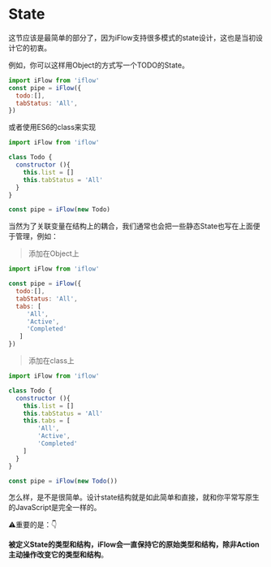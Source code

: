 # State
这节应该是最简单的部分了，因为iFlow支持很多模式的state设计，这也是当初设计它的初衷。

例如，你可以这样用Object的方式写一个TODO的State。

```javascript
import iFlow from 'iflow'
const pipe = iFlow({
  todo:[],
  tabStatus: 'All',
})
```

或者使用ES6的class来实现
```javascript
import iFlow from 'iflow'

class Todo {
  constructor (){
    this.list = []
    this.tabStatus = 'All'
  }
}

const pipe = iFlow(new Todo)
```

当然为了关联变量在结构上的耦合，我们通常也会把一些静态State也写在上面便于管理，例如：

>添加在Object上

```javascript
import iFlow from 'iflow'

const pipe = iFlow({
  todo:[],
  tabStatus: 'All',
  tabs: [
     'All',
     'Active',
     'Completed'
   ]
})
```

>添加在class上

```javascript
import iFlow from 'iflow'

class Todo {
  constructor (){
    this.list = []
    this.tabStatus = 'All'
    this.tabs = [
        'All',
        'Active',
        'Completed'
    ]
  }
}

const pipe = iFlow(new Todo())
```

怎么样，是不是很简单。设计state结构就是如此简单和直接，就和你平常写原生的JavaScript是完全一样的。

⚠️重要的是：👇

️**被定义State的类型和结构，iFlow会一直保持它的原始类型和结构，除非Action主动操作改变它的类型和结构**。